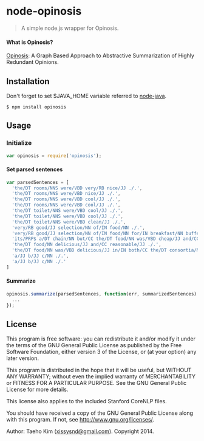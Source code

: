 # node-opinosis
> A simple node.js wrapper for Opinosis.


#### What is Opinosis?
[Opinosis](http://kavita-ganesan.com/opinosis): A Graph Based Approach to Abstractive Summarization of Highly Redundant Opinions.


## Installation

Don't forget to set $JAVA_HOME variable referred to [node-java](https://github.com/nearinfinity/node-java).

    $ npm install opinosis


## Usage

### Initialize
```javascript
var opinosis = require('opinosis');
```

#### Set parsed sentences
```javascript
var parsedSentences = [
  'the/DT rooms/NNS were/VBD very/RB nice/JJ ./.',
  'the/DT rooms/NNS were/VBD nice/JJ ./.',
  'the/DT rooms/NNS were/VBD cool/JJ ./.',
  'the/DT rooms/NNS were/VBD cool/JJ ./.',
  'the/DT toilet/NNS were/VBD cool/JJ ./.',
  'the/DT toilet/NNS were/VBD cool/JJ ./.',
  'the/DT toilet/NNS were/VBD clean/JJ ./.',
  'very/RB good/JJ selection/NN of/IN food/NN ./.',
  'very/RB good/JJ selection/NN of/IN food/NN for/IN breakfast/NN buffet/NN ./.',
  'its/PRP$ a/DT chain/NN but/CC the/DT food/NN was/VBD cheap/JJ and/CC delicious/JJ !/.',
  'the/DT food/NN delicious/JJ and/CC reasonable/JJ ./.',
  'the/DT food/NN was/VBD delicious/JJ in/IN both/CC the/DT consortia/NN and/CC forum/NN restaurants/NNS in/IN the/DT hotel/NN ./.',
  'a/JJ b/JJ c/NN ./.',
  'a/JJ b/JJ c/NN ./.'
]
```

#### Summarize
```javascript
opinosis.summarize(parsedSentences, function(err, summarizedSentences) {
  ...
});
```


## License
This program is free software: you can redistribute it and/or modify
it under the terms of the GNU General Public License as published by
the Free Software Foundation, either version 3 of the License, or
(at your option) any later version.

This program is distributed in the hope that it will be useful,
but WITHOUT ANY WARRANTY; without even the implied warranty of
MERCHANTABILITY or FITNESS FOR A PARTICULAR PURPOSE.  See the
GNU General Public License for more details.

This license also applies to the included Stanford CoreNLP files.

You should have received a copy of the GNU General Public License
along with this program.  If not, see <http://www.gnu.org/licenses/>.

Author: Taeho Kim (xissysnd@gmail.com). Copyright 2014.
